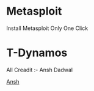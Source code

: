 # Metasploit
Install Metasploit Only One Click

# T-Dynamos

All Creadit :- Ansh Dadwal


<a href="https://github.com/T-Dynamos/Metasploit">Ansh</a>
